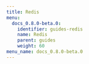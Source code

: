 ```yaml
---
title: Redis
menu:
  docs_0.8.0-beta.0:
    identifier: guides-redis
    name: Redis
    parent: guides
    weight: 60
menu_name: docs_0.8.0-beta.0
---
```


